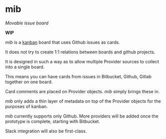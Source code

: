 # mib

_Movable issue board_

**WIP**

*mib* is a [kanban](http://en.wikipedia.org/wiki/Kanban) board that uses Github issues as cards.

It does not try to create 1:1 relations between boards and github projects.

It is designed in such a way as to allow multiple Provider sources to collect into a single board.

This means you can have cards from issues in Bitbucket, Github, Gitlab together on one board.

Card comments are placed on Provider objects. *mib* simply brings these in.

*mib* only adds a thin layer of metadata on top of the Provider objects for the purposes of kanban.

*mib* currently supports only Github. More providers will be added once the prototype is complete, starting with Bitbucket.

Slack integration will also be first-class.

